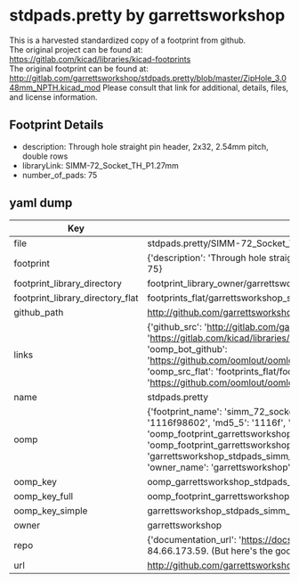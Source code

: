 # stdpads.pretty by garrettsworkshop  
This is a harvested standardized copy of a footprint from github.  
The original project can be found at:  
https://gitlab.com/kicad/libraries/kicad-footprints  
The original footprint can be found at:
http://gitlab.com/garrettsworkshop/stdpads.pretty/blob/master/ZipHole_3.048mm_NPTH.kicad_mod
Please consult that link for additional, details, files, and license information.  
## Footprint Details
* description: Through hole straight pin header, 2x32, 2.54mm pitch, double rows  
* libraryLink: SIMM-72_Socket_TH_P1.27mm  
* number_of_pads: 75  
## yaml dump  
| Key | Value |  
| --- | --- |  
| file | stdpads.pretty/SIMM-72_Socket_TH_P1.27mm.kicad_mod |  
| footprint | {'description': 'Through hole straight pin header, 2x32, 2.54mm pitch, double rows', 'libraryLink': 'SIMM-72_Socket_TH_P1.27mm', 'number_of_pads': 75} |  
| footprint_library_directory | footprint_library_owner/garrettsworkshop_stdpads.pretty |  
| footprint_library_directory_flat | footprints_flat/garrettsworkshop_stdpads_simm_72_socket_th_p1_27mm/working |  
| github_path | http://github.com/garrettsworkshop/stdpads.pretty/blob/master/SIMM-72_Socket_TH_P1.27mm.kicad_mod |  
| links | {'github_src': 'http://gitlab.com/garrettsworkshop/stdpads.pretty/blob/master/ZipHole_3.048mm_NPTH.kicad_mod', 'github_src_repo': 'https://gitlab.com/kicad/libraries/kicad-footprints', 'oomp_bot': 'footprints/garrettsworkshop_stdpads_simm_72_socket_th_p1_27mm/working', 'oomp_bot_github': 'https://github.com/oomlout/oomlout_oomp_footprint_bot/tree/main/footprints/garrettsworkshop_stdpads_simm_72_socket_th_p1_27mm/working', 'oomp_src_flat': 'footprints_flat/footprints_flat/garrettsworkshop_stdpads_simm_72_socket_th_p1_27mm/working', 'oomp_src_flat_github': 'https://github.com/oomlout/oomlout_oomp_footprint_src/tree/main/footprints_flat/garrettsworkshop_stdpads_simm_72_socket_th_p1_27mm/working'} |  
| name | stdpads.pretty |  
| oomp | {'footprint_name': 'simm_72_socket_th_p1_27mm', 'library_name': 'stdpads', 'md5': '1116f98602619c5530371dc12d727eb2', 'md5_10': '1116f98602', 'md5_5': '1116f', 'md5_6': '1116f9', 'oomp_key': 'oomp_garrettsworkshop_stdpads_simm_72_socket_th_p1_27mm', 'oomp_key_extra': 'oomp_footprint_garrettsworkshop_stdpads_simm_72_socket_th_p1_27mm', 'oomp_key_full': 'oomp_footprint_garrettsworkshop_stdpads_simm_72_socket_th_p1_27mm_1116f9', 'oomp_key_simple': 'garrettsworkshop_stdpads_simm_72_socket_th_p1_27mm', 'original_filename': 'stdpads.pretty/SIMM-72_Socket_TH_P1.27mm.kicad_mod', 'owner_name': 'garrettsworkshop'} |  
| oomp_key | oomp_garrettsworkshop_stdpads_simm_72_socket_th_p1_27mm |  
| oomp_key_full | oomp_footprint_garrettsworkshop_stdpads_simm_72_socket_th_p1_27mm |  
| oomp_key_simple | garrettsworkshop_stdpads_simm_72_socket_th_p1_27mm |  
| owner | garrettsworkshop |  
| repo | {'documentation_url': 'https://docs.github.com/rest/overview/resources-in-the-rest-api#rate-limiting', 'message': "API rate limit exceeded for 84.66.173.59. (But here's the good news: Authenticated requests get a higher rate limit. Check out the documentation for more details.)"} |  
| url | http://github.com/garrettsworkshop/stdpads.pretty |  

